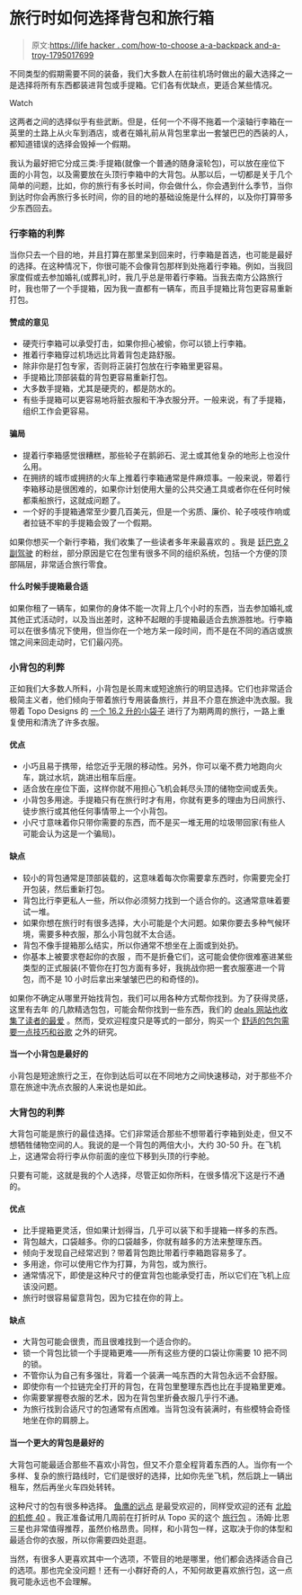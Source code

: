 # 旅行时如何选择背包和旅行箱

> 原文:[https://life hacker . com/how-to-choose a-a-backpack and-a-troy-1795017699](https://lifehacker.com/how-to-choose-between-a-backpack-and-a-suitcase-for-tra-1795017699)

不同类型的假期需要不同的装备，我们大多数人在前往机场时做出的最大选择之一是选择将所有东西都装进背包或手提箱。它们各有优缺点，更适合某些情况。

Watch

这两者之间的选择似乎有些武断。但是，任何一个不得不拖着一个滚轴行李箱在一英里的土路上从火车到酒店，或者在婚礼前从背包里拿出一套皱巴巴的西装的人，都知道错误的选择会毁掉一个假期。

我认为最好把它分成三类:手提箱(就像一个普通的随身滚轮包)，可以放在座位下面的小背包，以及需要放在头顶行李箱中的大背包。从那以后，一切都是关于几个简单的问题，比如，你的旅行有多长时间，你会做什么，你会遇到什么季节，当你到达时你会再旅行多长时间，你的目的地的基础设施是什么样的，以及你打算带多少东西回去。

### **行李箱的利弊**

当你只去一个目的地，并且打算在那里呆到回来时，行李箱是首选，也可能是最好的选择。在这种情况下，你很可能不会像背包那样到处拖着行李箱。例如，当我回家度假或去参加婚礼(或葬礼)时，我几乎总是带着行李箱。当我去南方公路旅行时，我也带了一个手提箱，因为我一直都有一辆车，而且手提箱比背包更容易重新打包。

#### 赞成的意见

*   硬壳行李箱可以承受打击，如果你担心被偷，你可以锁上行李箱。
*   推着行李箱穿过机场远比背着背包走路舒服。
*   除非你是打包专家，否则将正装打包放在行李箱里更容易。
*   手提箱比顶部装载的背包更容易重新打包。
*   大多数手提箱，尤其是硬壳的，都是防水的。
*   有些手提箱可以更容易地将脏衣服和干净衣服分开。一般来说，有了手提箱，组织工作会更容易。

#### 骗局

*   提着行李箱感觉很糟糕，那些轮子在鹅卵石、泥土或其他复杂的地形上也没什么用。
*   在拥挤的城市或拥挤的火车上推着行李箱通常是件麻烦事。一般来说，带着行李箱移动是很困难的，如果你计划使用大量的公共交通工具或者你在任何时候都乘船旅行，这就成问题了。
*   一个好的手提箱通常至少要几百美元，但是一个劣质、廉价、轮子吱吱作响或者拉链不牢的手提箱会毁了一个假期。

如果你想买一个新行李箱，我们收集了一些读者多年来最喜欢的 。我是 [廷巴克 2 副驾驶](https://www.amazon.com/Timbuk2-Co-Pilot-Luggage-Roller-Medium/dp/B00E1O2Q9Y?asc_campaign=InlineText&asc_refurl=https://lifehacker.com/how-to-choose-between-a-backpack-and-a-suitcase-for-tra-1795017699&asc_source=&rawdata=[r|https://www.google.com/[t|link[p|1772062000[a|B00E1O2Q9Y[au|5727177402741770316[b|lifehacker&tag=kinjalifehackerlink-20) 的粉丝，部分原因是它在包里有很多不同的组织系统，包括一个方便的顶部隔层，非常适合旅行零食。

#### **什么时候手提箱最合适**

如果你租了一辆车，如果你的身体不能一次背上几个小时的东西，当去参加婚礼或其他正式活动时，以及当出差时，这种不起眼的手提箱最适合去旅游胜地。行李箱可以在很多情况下使用，但当你在一个地方呆一段时间，而不是在不同的酒店或旅馆之间来回走动时，它们最闪亮。

### **小背包的利弊**

正如我们大多数人所料，小背包是长周末或短途旅行的明显选择。它们也非常适合极简主义者，他们倾向于带着旅行专用装备旅行，并且不介意在旅途中洗衣服。我带着 Topo Designs 的 [一个 16.2 升的小袋子](https://topodesigns.com/collections/bags/products/rover-pack) 进行了为期两周的旅行，一路上重复使用和清洗了许多衣服。 

#### **优点**

*   小巧且易于携带，给您近乎无限的移动性。另外，你可以毫不费力地跑向火车，跳过水坑，跳进出租车后座。
*   适合放在座位下面，这样你就不用担心飞机会耗尽头顶的储物空间或丢失。
*   小背包多用途。手提箱只有在旅行时才有用，你就有更多的理由为日间旅行、徒步旅行或其他任何事情带上一个小背包。
*   小尺寸意味着你只带你需要的东西，而不是买一堆无用的垃圾带回家(有些人可能会认为这是一个骗局)。

#### **缺点**

*   较小的背包通常是顶部装载的，这意味着每次你需要拿东西时，你需要完全打开包装，然后重新打包。
*   背包比行李更私人一些，所以你必须努力找到一个适合你的。这通常意味着要试一堆。
*   如果你想在旅行时有很多选择，大小可能是个大问题。如果你要去多种气候环境，需要多种衣服，那么小背包就不太合适。
*   背包不像手提箱那么结实，所以你通常不想坐在上面或到处扔。
*   你基本上被要求卷起你的衣服 ，而不是折叠它们，这可能会使你很难塞进某些类型的正式服装(不管你在打包方面有多好，我挑战你把一套衣服塞进一个背包，而不是 10 小时后拿出来皱皱巴巴的和奇怪的)。

如果你不确定从哪里开始找背包，我们可以用各种方式帮你找到。为了获得灵感，这里有去年 的几款精选包包，可能会帮你找到一些东西，我们的 [deals 网站也收集了读者的最爱](https://deals.kinja.com/whats-your-favorite-everyday-backpack-1793679642) 。然而，受欢迎程度只是等式的一部分，购买一个 [舒适的包包需要一点技巧和谷歌](http://lifehacker.com/how-to-choose-the-perfect-backpack-for-comfort-organiz-1766998334) 之外的研究。

#### 当一个小背包是最好的

小背包是短途旅行之王，在你到达后可以在不同地方之间快速移动，对于那些不介意在旅途中洗点衣服的人来说也是如此。

### 大背包的利弊

大背包可能是旅行的最佳选择。它们非常适合那些不想带着行李箱到处走，但又不想牺牲储物空间的人。我说的是一个背包的两倍大小，大约 30-50 升。在飞机上，这通常会将行李从你前面的座位下移到头顶的行李舱。

只要有可能，这就是我的个人选择，尽管正如你所料，在很多情况下这是行不通的。

#### **优点**

*   比手提箱更灵活，但如果计划得当，几乎可以装下和手提箱一样多的东西。
*   背包越大，口袋越多。你的口袋越多，你就有越多的方法来整理东西。
*   倾向于发现自己经常迟到？带着背包跑比带着行李箱跑容易多了。
*   多用途，你可以使用它作为打算，为背包，或为旅行。
*   通常情况下，即使是这种尺寸的便宜背包也能承受打击，所以它们在飞机上应该没问题。
*   旅行时很容易留意背包，因为它挂在你的背上。

#### **缺点**

*   大背包可能会很贵，而且很难找到一个适合你的。
*   锁一个背包比锁一个手提箱更难——所有这些方便的口袋让你需要 10 把不同的锁。
*   不管你认为自己有多强壮，背着一个装满一吨东西的大背包永远不会舒服。
*   即使你有一个拉链完全打开的背包，在背包里整理东西也比在手提箱里更难。
*   你需要掌握卷衣服的艺术，因为在背包里折叠衣服几乎行不通。
*   为旅行找到合适尺寸的包通常有点困难。当背包没有装满时，有些模特会奇怪地坐在你的肩膀上。

#### 当一个更大的背包是最好的

大背包可能最适合那些不喜欢小背包，但又不介意全程背着东西的人。当你有一个多样、复杂的旅行路线时，它们是很好的选择，比如你先坐飞机，然后跳上一辆出租车，然后再坐火车四处转转。

这种尺寸的包有很多种选择。 [鱼鹰的远点](https://lifehacker.com/the-osprey-farpoint-55-is-the-perfect-backpack-for-ligh-1788426011) 是最受欢迎的，同样受欢迎的还有 [北脸的机修 40](https://www.rei.com/product/886304/the-north-face-overhaul-40-pack) 。我正准备试用几周前在打折时从 Topo 买的这个 [旅行包](https://topodesigns.com/collections/bags/products/travel-bag) 。汤姆·比恩三星也非常值得推荐，虽然价格昂贵。同样，和小背包一样，这取决于你的体型和最适合你的衣服，所以你需要四处逛逛。

当然，有很多人更喜欢其中一个选项，不管目的地是哪里，他们都会选择适合自己的选项。那也完全没问题！还有一小群好奇的人，不知何故更喜欢旅行包，这一点我可能永远也不会理解。
